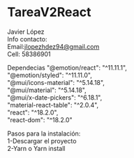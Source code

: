 # TareaV2React

Javier López <br/>
Info contacto: <br/>
Email:jlopezhdez94@gmail.com<br/>
Cell: 58386901


Dependecias
"@emotion/react": "^11.11.1",<br/>
    "@emotion/styled": "^11.11.0",<br/>
    "@mui/icons-material": "^5.14.18",<br/>
    "@mui/material": "^5.14.18",<br/>
    "@mui/x-date-pickers": "^6.18.1",<br/>
    "material-react-table": "^2.0.4",<br/>
    "react": "^18.2.0",<br/>
    "react-dom": "^18.2.0"<br/>

  Pasos para la instalación:<br/>
  1-Descargar el proyecto<br/>
  2-Yarn o Yarn install <br/>
